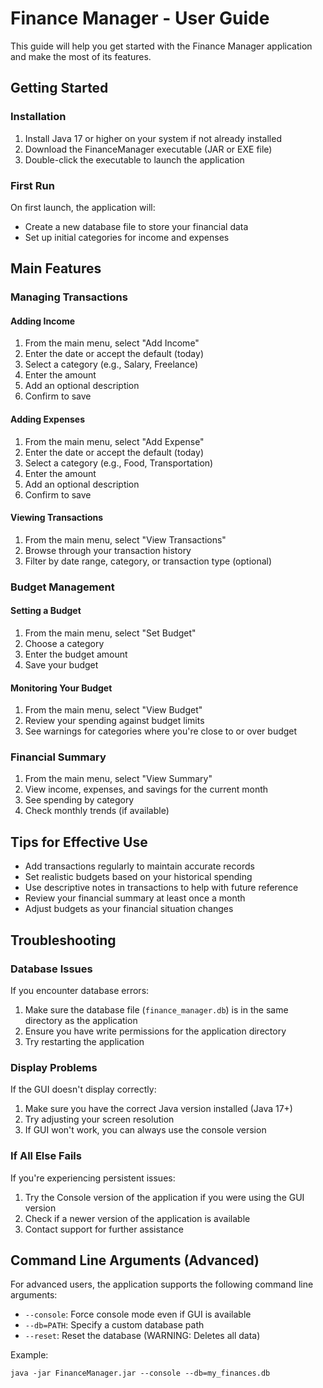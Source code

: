 # Finance Manager - User Guide

This guide will help you get started with the Finance Manager application and make the most of its features.

## Getting Started

### Installation

1. Install Java 17 or higher on your system if not already installed
2. Download the FinanceManager executable (JAR or EXE file)
3. Double-click the executable to launch the application

### First Run

On first launch, the application will:
- Create a new database file to store your financial data
- Set up initial categories for income and expenses

## Main Features

### Managing Transactions

#### Adding Income
1. From the main menu, select "Add Income"
2. Enter the date or accept the default (today)
3. Select a category (e.g., Salary, Freelance)
4. Enter the amount
5. Add an optional description
6. Confirm to save

#### Adding Expenses
1. From the main menu, select "Add Expense"
2. Enter the date or accept the default (today)
3. Select a category (e.g., Food, Transportation)
4. Enter the amount
5. Add an optional description
6. Confirm to save

#### Viewing Transactions
1. From the main menu, select "View Transactions"
2. Browse through your transaction history
3. Filter by date range, category, or transaction type (optional)

### Budget Management

#### Setting a Budget
1. From the main menu, select "Set Budget"
2. Choose a category
3. Enter the budget amount
4. Save your budget

#### Monitoring Your Budget
1. From the main menu, select "View Budget"
2. Review your spending against budget limits
3. See warnings for categories where you're close to or over budget

### Financial Summary

1. From the main menu, select "View Summary"
2. View income, expenses, and savings for the current month
3. See spending by category
4. Check monthly trends (if available)

## Tips for Effective Use

- Add transactions regularly to maintain accurate records
- Set realistic budgets based on your historical spending
- Use descriptive notes in transactions to help with future reference
- Review your financial summary at least once a month
- Adjust budgets as your financial situation changes

## Troubleshooting

### Database Issues
If you encounter database errors:
1. Make sure the database file (`finance_manager.db`) is in the same directory as the application
2. Ensure you have write permissions for the application directory
3. Try restarting the application

### Display Problems
If the GUI doesn't display correctly:
1. Make sure you have the correct Java version installed (Java 17+)
2. Try adjusting your screen resolution
3. If GUI won't work, you can always use the console version

### If All Else Fails
If you're experiencing persistent issues:
1. Try the Console version of the application if you were using the GUI version
2. Check if a newer version of the application is available
3. Contact support for further assistance

## Command Line Arguments (Advanced)

For advanced users, the application supports the following command line arguments:
- `--console`: Force console mode even if GUI is available
- `--db=PATH`: Specify a custom database path
- `--reset`: Reset the database (WARNING: Deletes all data)

Example:
```
java -jar FinanceManager.jar --console --db=my_finances.db
```
